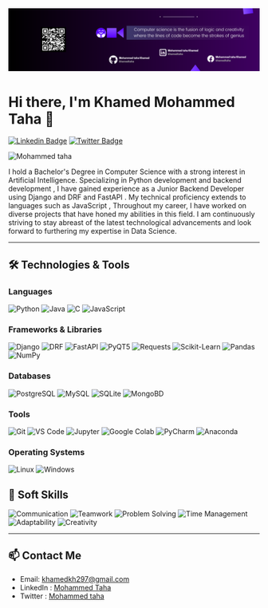 ![Alt text](github.png)
---


# Hi there, I'm Khamed Mohammed Taha 👋

[![Linkedin Badge](https://img.shields.io/badge/-KhamedMohammedTaha-blue?style=flat-square&logo=Linkedin&logoColor=white&link=https://www.linkedin.com/in/khamed-mohammed-taha-7149b1267/)](https://www.linkedin.com/in/khamed-mohammed-taha-7149b1267/)
[![Twitter Badge](https://img.shields.io/badge/-@khamedtaha-1ca0f1?style=flat-square&labelColor=1ca0f1&logo=x&logoColor=white&link=https://x.com/KhamedMedTaha)](https://x.com/khamedtaha)

<p align="left"> <img src="https://komarev.com/ghpvc/?username=khamedtaha&label=Profile%20views&color=0e75b6&style=flat" alt="Mohammed taha" /> </p>


I hold a Bachelor's Degree in Computer Science with a strong interest in Artificial Intelligence. Specializing in Python development and backend development , I have gained experience as a Junior Backend Developer using Django and DRF and FastAPI . My technical proficiency extends to languages such as JavaScript , Throughout my career, I have worked on diverse projects that have honed my abilities in this field. I am continuously striving to stay abreast of the latest technological advancements and look forward to furthering my expertise in Data Science.

---

## 🛠 Technologies & Tools

### Languages
![Python](https://img.shields.io/badge/-Python-333333?style=flat&logo=python)
![Java](https://img.shields.io/badge/-Java-333333?style=flat&logo=java)
![C](https://img.shields.io/badge/-C-333333?style=flat&logo=c)
![JavaScript](https://img.shields.io/badge/-JavaScript-333333?style=flat&logo=javascript)

### Frameworks & Libraries
![Django](https://img.shields.io/badge/-Django-333333?style=flat&logo=django)
![DRF](https://img.shields.io/badge/-Django%20Rest%20Framework-333333?style=flat&logo=django)
![FastAPI](https://img.shields.io/badge/-FastAPI-333333?style=flat&logo=fastapi)
![PyQT5](https://img.shields.io/badge/-PyQT5-333333?style=flat&logo=qt)
![Requests](https://img.shields.io/badge/-Requests-333333?style=flat&logo=python)
![Scikit-Learn](https://img.shields.io/badge/-Scikit%20Learn-333333?style=flat&logo=scikit-learn)
![Pandas](https://img.shields.io/badge/-Pandas-333333?style=flat&logo=pandas)
![NumPy](https://img.shields.io/badge/-NumPy-333333?style=flat&logo=numpy)


### Databases
![PostgreSQL](https://img.shields.io/badge/-PostgreSQL-333333?style=flat&logo=postgresql)
![MySQL](https://img.shields.io/badge/-MySQL-333333?style=flat&logo=mysql)
![SQLite](https://img.shields.io/badge/-SQLite-333333?style=flat&logo=sqlite)
![MongoBD](https://img.shields.io/badge/-MongoBD-333333?style=flat&logo=mongobd)

### Tools
![Git](https://img.shields.io/badge/-Git-333333?style=flat&logo=git)
![VS Code](https://img.shields.io/badge/-VS%20Code-333333?style=flat&logo=visual-studio-code&logoColor=007ACC)
![Jupyter](https://img.shields.io/badge/-Jupyter-333333?style=flat&logo=jupyter)
![Google Colab](https://img.shields.io/badge/-Google%20Colab-333333?style=flat&logo=google-colab)
![PyCharm](https://img.shields.io/badge/-PyCharm-333333?style=flat&logo=pycharm&logoColor=00C853)
![Anaconda](https://img.shields.io/badge/-Anaconda-333333?style=flat&logo=anaconda&logoColor=44A833)


### Operating Systems
![Linux](https://img.shields.io/badge/-Linux-333333?style=flat&logo=linux)
![Windows](https://img.shields.io/badge/-Windows-333333?style=flat&logo=windows)

## 🌟 Soft Skills

![Communication](https://img.shields.io/badge/-Communication-333333?style=flat&logo=communication)
![Teamwork](https://img.shields.io/badge/-Teamwork-333333?style=flat&logo=teamwork)
![Problem Solving](https://img.shields.io/badge/-Problem%20Solving-333333?style=flat&logo=problem-solving)
![Time Management](https://img.shields.io/badge/-Time%20Management-333333?style=flat&logo=time-management)
![Adaptability](https://img.shields.io/badge/-Adaptability-333333?style=flat&logo=adaptability)
![Creativity](https://img.shields.io/badge/-Creativity-333333?style=flat&logo=creativity)

---

## 📫 Contact Me

- Email: [khamedkh297@gmail.com](mailto:khamedkh297@gmail.com)
- LinkedIn : [Mohammed Taha](https://www.linkedin.com/in/khamedtaha/)
- Twitter  : [Mohammed taha](https://x.com/khamedtaha)
